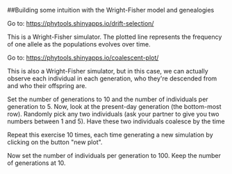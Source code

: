 ##Building some intuition with the Wright-Fisher model and genealogies


Go to:
https://phytools.shinyapps.io/drift-selection/

This is a Wright-Fisher simulator. The plotted line represents the frequency of one allele as the populations evolves over time. 



Go to:
https://phytools.shinyapps.io/coalescent-plot/

This is also a Wright-Fisher simulator, but in this case, we can actually observe each individual in each generation, who they're descended from and who their offspring are.

Set the number of generations to 10 and the number of individuals per generation to 5. Now, look at the present-day generation (the bottom-most row). Randomly pick any two individuals (ask your partner to give you two numbers between 1 and 5). Have these two individuals coalesce by the time

Repeat this exercise 10 times, each time generating a new simulation by clicking on the button "new plot".

Now set the number of individuals per generation to 100. Keep the number of generations at 10.
